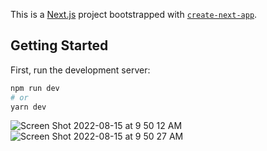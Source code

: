 This is a [Next.js](https://nextjs.org/) project bootstrapped with [`create-next-app`](https://github.com/vercel/next.js/tree/canary/packages/create-next-app).

## Getting Started

First, run the development server:

```bash
npm run dev
# or
yarn dev
```

![Screen Shot 2022-08-15 at 9 50 12 AM](https://user-images.githubusercontent.com/12808622/184679350-f86cbae9-fd39-4e05-99cd-8ff40f11092a.png)
![Screen Shot 2022-08-15 at 9 50 27 AM](https://user-images.githubusercontent.com/12808622/184679397-1af1061f-feba-4053-8674-b3fa6a601e34.png)
